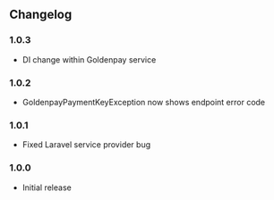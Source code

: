 ## Changelog

### 1.0.3
- DI change within Goldenpay service

### 1.0.2
- GoldenpayPaymentKeyException now shows endpoint error code

### 1.0.1
- Fixed Laravel service provider bug

### 1.0.0
- Initial release
